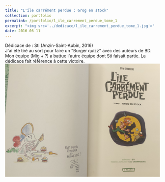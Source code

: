 ```yaml
---
title: "L'île carrément perdue : Grog en stock"
collection: portfolio
permalink: /portfolio/l_ile_carrement_perdue_tome_1
excerpt: "<img src='../dedicace/l_ile_carrement_perdue_tome_1.jpg'>"
date: 2016-06-11
---
```


Dédicace de : Sti (Anzin-Saint-Aubin, 2016)<br>J'ai été tiré au sort pour faire un "Burger quizz" avec des auteurs de BD. Mon équipe (Mig + ?) a battue l'autre équipe dont Sti faisait partie. La dédicace fait référence à cette victoire.
<img src='../dedicace/l_ile_carrement_perdue_tome_1.jpg'>